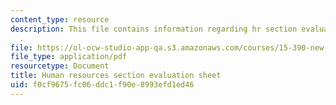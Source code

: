 ```yaml
---
content_type: resource
description: This file contains information regarding hr section evaluation sheet
  .
file: https://ol-ocw-studio-app-qa.s3.amazonaws.com/courses/15-390-new-enterprises-spring-2013/f0cf9675fc06ddc1f90e8993efd1ed46_MIT15_390S13_hrsectsheet.pdf
file_type: application/pdf
resourcetype: Document
title: Human resources section evaluation sheet
uid: f0cf9675-fc06-ddc1-f90e-8993efd1ed46
---
```

